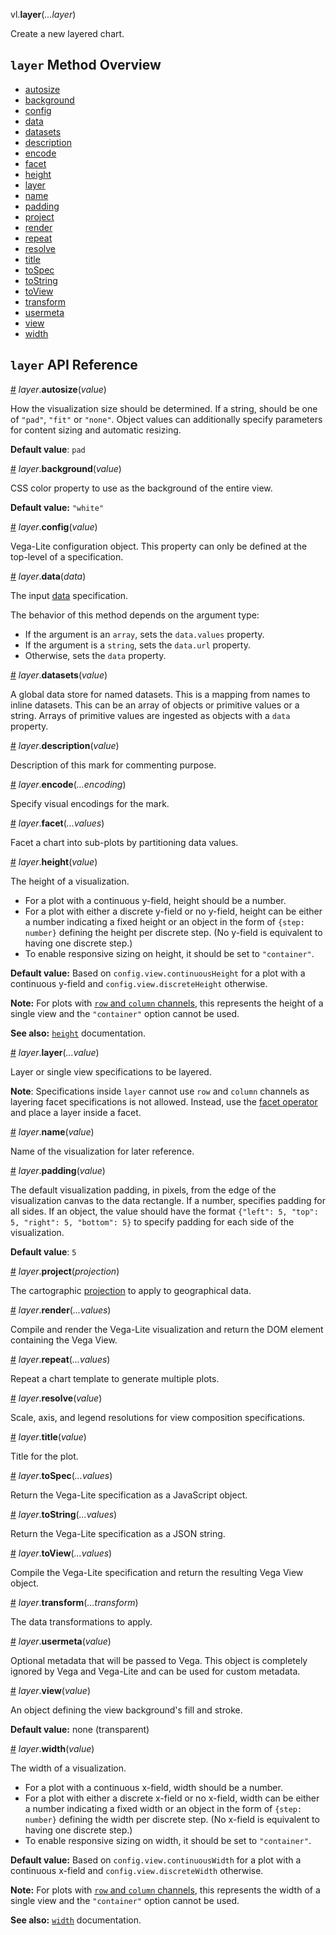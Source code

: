 vl.<b>layer</b>(<em>...layer</em>)

Create a new layered chart.

## <code>layer</code> Method Overview

* <a href="#autosize">autosize</a>
* <a href="#background">background</a>
* <a href="#config">config</a>
* <a href="#data">data</a>
* <a href="#datasets">datasets</a>
* <a href="#description">description</a>
* <a href="#encode">encode</a>
* <a href="#facet">facet</a>
* <a href="#height">height</a>
* <a href="#layer">layer</a>
* <a href="#name">name</a>
* <a href="#padding">padding</a>
* <a href="#project">project</a>
* <a href="#render">render</a>
* <a href="#repeat">repeat</a>
* <a href="#resolve">resolve</a>
* <a href="#title">title</a>
* <a href="#toSpec">toSpec</a>
* <a href="#toString">toString</a>
* <a href="#toView">toView</a>
* <a href="#transform">transform</a>
* <a href="#usermeta">usermeta</a>
* <a href="#view">view</a>
* <a href="#width">width</a>

## <code>layer</code> API Reference

<a id="autosize" href="#autosize">#</a>
<em>layer</em>.<b>autosize</b>(<em>value</em>)

How the visualization size should be determined. If a string, should be one of `"pad"`, `"fit"` or `"none"`.
Object values can additionally specify parameters for content sizing and automatic resizing.

__Default value__: `pad`

<a id="background" href="#background">#</a>
<em>layer</em>.<b>background</b>(<em>value</em>)

CSS color property to use as the background of the entire view.

__Default value:__ `"white"`

<a id="config" href="#config">#</a>
<em>layer</em>.<b>config</b>(<em>value</em>)

Vega-Lite configuration object. This property can only be defined at the top-level of a specification.

<a id="data" href="#data">#</a>
<em>layer</em>.<b>data</b>(<em>data</em>)

The input [data](data) specification.

The behavior of this method depends on the argument type:

- If the argument is an <code>array</code>, sets the <code>data.values</code> property.
- If the argument is a <code>string</code>, sets the <code>data.url</code> property.
- Otherwise, sets the <code>data</code> property.

<a id="datasets" href="#datasets">#</a>
<em>layer</em>.<b>datasets</b>(<em>value</em>)

A global data store for named datasets. This is a mapping from names to inline datasets.
This can be an array of objects or primitive values or a string. Arrays of primitive values are ingested as objects with a `data` property.

<a id="description" href="#description">#</a>
<em>layer</em>.<b>description</b>(<em>value</em>)

Description of this mark for commenting purpose.

<a id="encode" href="#encode">#</a>
<em>layer</em>.<b>encode</b>(<em>...encoding</em>)

Specify visual encodings for the mark.

<a id="facet" href="#facet">#</a>
<em>layer</em>.<b>facet</b>(<em>...values</em>)

Facet a chart into sub-plots by partitioning data values.

<a id="height" href="#height">#</a>
<em>layer</em>.<b>height</b>(<em>value</em>)

The height of a visualization.

- For a plot with a continuous y-field, height should be a number.
- For a plot with either a discrete y-field or no y-field, height can be either a number indicating a fixed height or an object in the form of `{step: number}` defining the height per discrete step. (No y-field is equivalent to having one discrete step.)
- To enable responsive sizing on height, it should be set to `"container"`.

__Default value:__ Based on `config.view.continuousHeight` for a plot with a continuous y-field and `config.view.discreteHeight` otherwise.

__Note:__ For plots with [`row` and `column` channels](https://vega.github.io/vega-lite/docs/encoding.html#facet), this represents the height of a single view and the `"container"` option cannot be used.

__See also:__ [`height`](https://vega.github.io/vega-lite/docs/size.html) documentation.

<a id="layer" href="#layer">#</a>
<em>layer</em>.<b>layer</b>(<em>...value</em>)

Layer or single view specifications to be layered.

__Note__: Specifications inside `layer` cannot use `row` and `column` channels as layering facet specifications is not allowed. Instead, use the [facet operator](https://vega.github.io/vega-lite/docs/facet.html) and place a layer inside a facet.

<a id="name" href="#name">#</a>
<em>layer</em>.<b>name</b>(<em>value</em>)

Name of the visualization for later reference.

<a id="padding" href="#padding">#</a>
<em>layer</em>.<b>padding</b>(<em>value</em>)

The default visualization padding, in pixels, from the edge of the visualization canvas to the data rectangle. If a number, specifies padding for all sides.
If an object, the value should have the format `{"left": 5, "top": 5, "right": 5, "bottom": 5}` to specify padding for each side of the visualization.

__Default value__: `5`

<a id="project" href="#project">#</a>
<em>layer</em>.<b>project</b>(<em>projection</em>)

The cartographic [projection](projection) to apply to geographical data.

<a id="render" href="#render">#</a>
<em>layer</em>.<b>render</b>(<em>...values</em>)

Compile and render the Vega-Lite visualization and return the DOM element containing the Vega View.

<a id="repeat" href="#repeat">#</a>
<em>layer</em>.<b>repeat</b>(<em>...values</em>)

Repeat a chart template to generate multiple plots.

<a id="resolve" href="#resolve">#</a>
<em>layer</em>.<b>resolve</b>(<em>value</em>)

Scale, axis, and legend resolutions for view composition specifications.

<a id="title" href="#title">#</a>
<em>layer</em>.<b>title</b>(<em>value</em>)

Title for the plot.

<a id="toSpec" href="#toSpec">#</a>
<em>layer</em>.<b>toSpec</b>(<em>...values</em>)

Return the Vega-Lite specification as a JavaScript object.

<a id="toString" href="#toString">#</a>
<em>layer</em>.<b>toString</b>(<em>...values</em>)

Return the Vega-Lite specification as a JSON string.

<a id="toView" href="#toView">#</a>
<em>layer</em>.<b>toView</b>(<em>...values</em>)

Compile the Vega-Lite specification and return the resulting Vega View object.

<a id="transform" href="#transform">#</a>
<em>layer</em>.<b>transform</b>(<em>...transform</em>)

The data transformations to apply.

<a id="usermeta" href="#usermeta">#</a>
<em>layer</em>.<b>usermeta</b>(<em>value</em>)

Optional metadata that will be passed to Vega.
This object is completely ignored by Vega and Vega-Lite and can be used for custom metadata.

<a id="view" href="#view">#</a>
<em>layer</em>.<b>view</b>(<em>value</em>)

An object defining the view background's fill and stroke.

__Default value:__ none (transparent)

<a id="width" href="#width">#</a>
<em>layer</em>.<b>width</b>(<em>value</em>)

The width of a visualization.

- For a plot with a continuous x-field, width should be a number.
- For a plot with either a discrete x-field or no x-field, width can be either a number indicating a fixed width or an object in the form of `{step: number}` defining the width per discrete step. (No x-field is equivalent to having one discrete step.)
- To enable responsive sizing on width, it should be set to `"container"`.

__Default value:__
Based on `config.view.continuousWidth` for a plot with a continuous x-field and `config.view.discreteWidth` otherwise.

__Note:__ For plots with [`row` and `column` channels](https://vega.github.io/vega-lite/docs/encoding.html#facet), this represents the width of a single view and the `"container"` option cannot be used.

__See also:__ [`width`](https://vega.github.io/vega-lite/docs/size.html) documentation.

